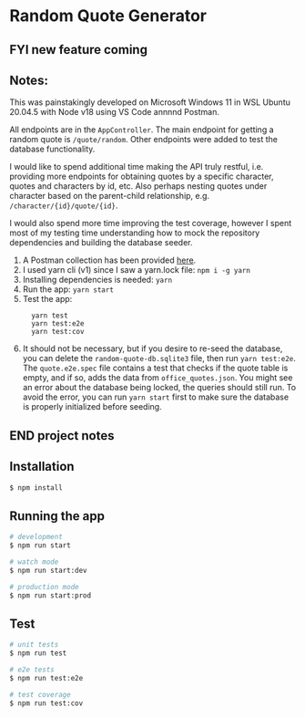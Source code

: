 # Random Quote Generator

## FYI new feature coming

## Notes: 
This was painstakingly developed on Microsoft Windows 11 in WSL Ubuntu 20.04.5 with Node v18 using VS Code annnnd Postman.

All endpoints are in the `AppController`. The main endpoint for getting a random quote is `/quote/random`. Other endpoints were added to test the database functionality.

I would like to spend additional time making the API truly restful, i.e. providing more endpoints for obtaining quotes by a specific character, quotes and characters by id, etc. Also perhaps nesting quotes under character based on the parent-child relationship, e.g. `/character/{id}/quote/{id}`.

I would also spend more time improving the test coverage, however I spent most of my testing time understanding how to mock the repository dependencies and building the database seeder.

1. A Postman collection has been provided [here](./postman/).
1. I used yarn cli (v1) since I saw a yarn.lock file: `npm i -g yarn`
1. Installing dependencies is needed: `yarn`
1. Run the app: `yarn start`
1. Test the app: 
    ```
      yarn test
      yarn test:e2e
      yarn test:cov
    ```
1. It should not be necessary, but if you desire to re-seed the database, you can delete the `random-quote-db.sqlite3`
file, then run `yarn test:e2e`. The `quote.e2e.spec` file contains a test that checks
if the quote table is empty, and if so, adds the data from `office_quotes.json`. You might see an error about the database being locked, the queries should still run. To avoid the error, you can run `yarn start` first to make sure the database is properly initialized before seeding.

## END project notes

## Installation

```bash
$ npm install
```

## Running the app

```bash
# development
$ npm run start

# watch mode
$ npm run start:dev

# production mode
$ npm run start:prod
```

## Test

```bash
# unit tests
$ npm run test

# e2e tests
$ npm run test:e2e

# test coverage
$ npm run test:cov
```
